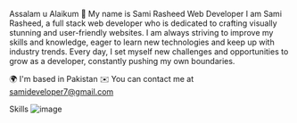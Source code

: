 Assalam u Alaikum 👋 My name is Sami Rasheed
Web Developer 
I am Sami Rasheed, a full stack web developer who is dedicated to crafting visually stunning and user-friendly websites. I am always striving to improve my skills and knowledge, eager to learn new technologies and keep up with industry trends. Every day, I set myself new challenges and opportunities to grow as a developer, constantly pushing my own boundaries.

🌍 I'm based in Pakistan
✉️ You can contact me at samideveloper7@gmail.com

Skills
![image](https://github.com/SamiRasheed/SamiRasheed/assets/129277243/15580583-d6dc-4064-a39b-6fb392cfdef2)

